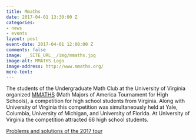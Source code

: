 ```yaml
---
title: Mmaths
date: 2017-04-01 13:30:00 Z
categories:
- news
- events
layout: post
event-date: 2017-04-01 12:00:00 Z
comments: false
image: __SITE_URL__/img/mmaths.jpg
image-alt: MMATHS Logo
image-address: http://www.mmaths.org/
more-text: 
---
```


The students of the Undergraduate Math Club at the University of Virginia organized [MMATHS](http://www.mmaths.org/) (Math Majors of America Tournament for High Schools), a competition for
high school students from Virginia. Along with University of Virginia this competition was simultaneously
held at Yale, Columbia, University of Michigan, and University of Florida. At University of Virginia the competition
attracted 66 high school students.

[Problems and solutions of the 2017 tour](http://www.mmaths.org/archive.html)
